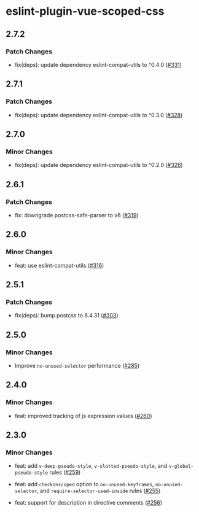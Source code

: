# eslint-plugin-vue-scoped-css

## 2.7.2

### Patch Changes

- fix(deps): update dependency eslint-compat-utils to ^0.4.0 ([#331](https://github.com/future-architect/eslint-plugin-vue-scoped-css/pull/331))

## 2.7.1

### Patch Changes

- fix(deps): update dependency eslint-compat-utils to ^0.3.0 ([#328](https://github.com/future-architect/eslint-plugin-vue-scoped-css/pull/328))

## 2.7.0

### Minor Changes

- fix(deps): update dependency eslint-compat-utils to ^0.2.0 ([#326](https://github.com/future-architect/eslint-plugin-vue-scoped-css/pull/326))

## 2.6.1

### Patch Changes

- fix: downgrade postcss-safe-parser to v6 ([#319](https://github.com/future-architect/eslint-plugin-vue-scoped-css/pull/319))

## 2.6.0

### Minor Changes

- feat: use eslint-compat-utils ([#316](https://github.com/future-architect/eslint-plugin-vue-scoped-css/pull/316))

## 2.5.1

### Patch Changes

- fix(deps): bump postcss to 8.4.31 ([#303](https://github.com/future-architect/eslint-plugin-vue-scoped-css/pull/303))

## 2.5.0

### Minor Changes

- Improve `no-unused-selector` performance ([#285](https://github.com/future-architect/eslint-plugin-vue-scoped-css/pull/285))

## 2.4.0

### Minor Changes

- feat: improved tracking of js expression values ([#260](https://github.com/future-architect/eslint-plugin-vue-scoped-css/pull/260))

## 2.3.0

### Minor Changes

- feat: add `v-deep-pseudo-style`, `v-slotted-pseudo-style`, and `v-global-pseudo-style` rules ([#259](https://github.com/future-architect/eslint-plugin-vue-scoped-css/pull/259))

- feat: add `checkUnscoped` option to `no-unused-keyframes`, `no-unused-selector`, and `require-selector-used-inside` rules ([#255](https://github.com/future-architect/eslint-plugin-vue-scoped-css/pull/255))

- feat: support for description in directive comments ([#256](https://github.com/future-architect/eslint-plugin-vue-scoped-css/pull/256))
